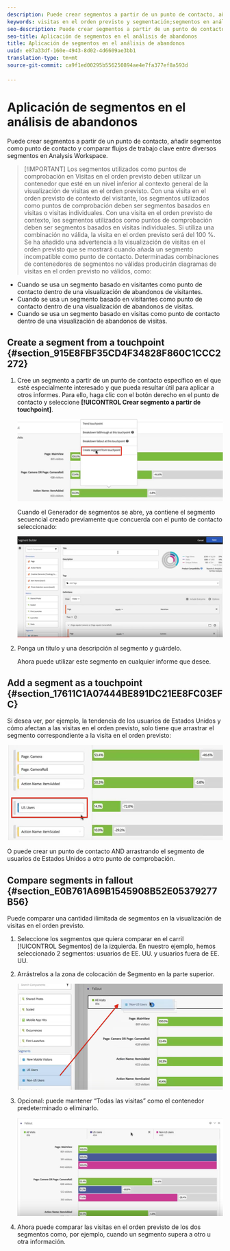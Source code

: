```yaml
---
description: Puede crear segmentos a partir de un punto de contacto, añadir segmentos como punto de contacto y comparar flujos de trabajo clave entre diversos segmentos en Analysis Workspace.
keywords: visitas en el orden previsto y segmentación;segmentos en análisis de visitas en el orden previsto;comparar segmentos en visitas en el orden previsto
seo-description: Puede crear segmentos a partir de un punto de contacto, añadir segmentos como punto de contacto y comparar flujos de trabajo clave entre diversos segmentos en Analysis Workspace.
seo-title: Aplicación de segmentos en el análisis de abandonos
title: Aplicación de segmentos en el análisis de abandonos
uuid: e87a33df-160e-4943-8d02-4d6609ae3bb1
translation-type: tm+mt
source-git-commit: ca9f1ed00295b556250894ae4e7fa377ef8a593d

---
```



# Aplicación de segmentos en el análisis de abandonos

Puede crear segmentos a partir de un punto de contacto, añadir segmentos como punto de contacto y comparar flujos de trabajo clave entre diversos segmentos en Analysis Workspace.

> [!IMPORTANT] Los segmentos utilizados como puntos de comprobación en Visitas en el orden previsto deben utilizar un contenedor que esté en un nivel inferior al contexto general de la visualización de visitas en el orden previsto. Con una visita en el orden previsto de contexto del visitante, los segmentos utilizados como puntos de comprobación deben ser segmentos basados en visitas o visitas individuales. Con una visita en el orden previsto de contexto, los segmentos utilizados como puntos de comprobación deben ser segmentos basados en visitas individuales. Si utiliza una combinación no válida, la visita en el orden previsto será del 100 %. Se ha añadido una advertencia a la visualización de visitas en el orden previsto que se mostrará cuando añada un segmento incompatible como punto de contacto. Determinadas combinaciones de contenedores de segmentos no válidas producirán diagramas de visitas en el orden previsto no válidos, como:

* Cuando se usa un segmento basado en visitantes como punto de contacto dentro de una visualización de abandonos de visitantes.
* Cuando se usa un segmento basado en visitantes como punto de contacto dentro de una visualización de abandonos de visitas.
* Cuando se usa un segmento basado en visitas como punto de contacto dentro de una visualización de abandonos de visitas.

## Create a segment from a touchpoint {#section_915E8FBF35CD4F34828F860C1CCC2272}

1. Cree un segmento a partir de un punto de contacto específico en el que esté especialmente interesado y que pueda resultar útil para aplicar a otros informes. Para ello, haga clic con el botón derecho en el punto de contacto y seleccione **[!UICONTROL Crear segmento a partir de touchpoint]**.

   ![](assets/segment-from-touchpoint.png)

   Cuando el Generador de segmentos se abre, ya contiene el segmento secuencial creado previamente que concuerda con el punto de contacto seleccionado:

   ![](assets/segment-builder.png)

1. Ponga un título y una descripción al segmento y guárdelo.

   Ahora puede utilizar este segmento en cualquier informe que desee.

## Add a segment as a touchpoint {#section_17611C1A07444BE891DC21EE8FC03EFC}

Si desea ver, por ejemplo, la tendencia de los usuarios de Estados Unidos y cómo afectan a las visitas en el orden previsto, solo tiene que arrastrar el segmento correspondiente a la visita en el orden previsto:

![](assets/segment-touchpoint.png)

O puede crear un punto de contacto AND arrastrando el segmento de usuarios de Estados Unidos a otro punto de comprobación.

## Compare segments in fallout {#section_E0B761A69B1545908B52E05379277B56}

Puede comparar una cantidad ilimitada de segmentos en la visualización de visitas en el orden previsto.

1. Seleccione los segmentos que quiera comparar en el carril [!UICONTROL Segmentos] de la izquierda. En nuestro ejemplo, hemos seleccionado 2 segmentos: usuarios de EE. UU. y usuarios fuera de EE. UU.
1. Arrástrelos a la zona de colocación de Segmento en la parte superior.

   ![](assets/segment-drop.png)

1. Opcional: puede mantener “Todas las visitas” como el contenedor predeterminado o eliminarlo.

   ![](assets/seg-compare.png)

1. Ahora puede comparar las visitas en el orden previsto de los dos segmentos como, por ejemplo, cuando un segmento supera a otro u otra información.
